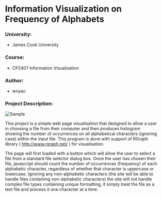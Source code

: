 # Information Visualization on Frequency of Alphabets 
### University:
* James Cook University
### Course:
* CP2407 Information Visualisation
### Author:
* wnyao
### Project Description:
![Sample](https://github.com/wnyao/information_visualization/blob/master/sample_image.png)

This project is a simple web page visualisation that designed to allow a user in choosing a file from their computer and then produces histogram showing the number of 
occurrences on all alphabetical characters (ignoring case) within the input file. This program is done with support of RGraph library 
( http://www.rgraph.net/ ) for visualisation.

The page will first loaded with a button which will allow the user to select a file from a standard file selector dialog box. Once the user 
has chosen their file, javascript should count the number of occurrences (frequency) of each alphabetic character, regardless of whether 
that character is uppercase or lowercase. Ignoring any non-alphabetic characters (the site will be able to handle files containing 
non-alphabetic characters) the site will not handle complex file types containing unique formatting, it simply treat the file as a text 
file and process it one character at a time.
